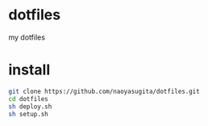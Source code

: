 # dotfiles
my dotfiles

# install
```bash
git clone https://github.com/naoyasugita/dotfiles.git
cd dotfiles
sh deploy.sh
sh setup.sh
```
